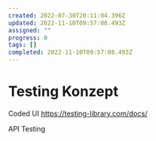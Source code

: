 ```yaml
---
created: 2022-07-30T20:11:04.396Z
updated: 2022-11-10T09:57:08.493Z
assigned: ""
progress: 0
tags: []
completed: 2022-11-10T09:57:08.493Z
---
```


# Testing Konzept

Coded UI
https://testing-library.com/docs/

API Testing
